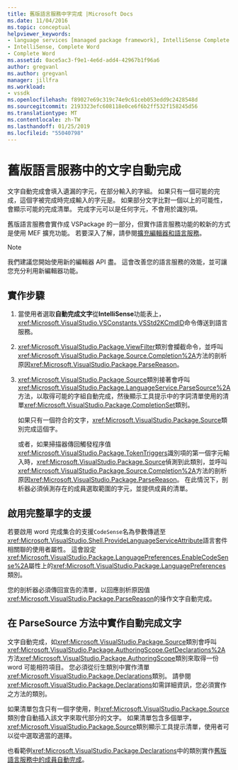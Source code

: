 ```yaml
---
title: 舊版語言服務中字完成 |Microsoft Docs
ms.date: 11/04/2016
ms.topic: conceptual
helpviewer_keywords:
- language services [managed package framework], IntelliSense Complete Word
- IntelliSense, Complete Word
- Complete Word
ms.assetid: 0ace5ac3-f9e1-4e6d-add4-42967b1f96a6
author: gregvanl
ms.author: gregvanl
manager: jillfra
ms.workload:
- vssdk
ms.openlocfilehash: f89027e69c319c74e9c61ceb053edd9c2428548d
ms.sourcegitcommit: 2193323efc608118e0ce6f6b2ff532f158245d56
ms.translationtype: MT
ms.contentlocale: zh-TW
ms.lasthandoff: 01/25/2019
ms.locfileid: "55040798"
---
```

# <a name="word-completion-in-a-legacy-language-service"></a>舊版語言服務中的文字自動完成
文字自動完成會填入遺漏的字元，在部分輸入的字組。 如果只有一個可能的完成，這個字被完成時完成輸入的字元是。 如果部分文字比對一個以上的可能性，會顯示可能的完成清單。 完成字元可以是任何字元，不會用於識別項。  
  
 舊版語言服務會實作成 VSPackage 的一部分，但實作語言服務功能的較新的方式是使用 MEF 擴充功能。 若要深入了解，請參閱[擴充編輯器和語言服務](../../extensibility/extending-the-editor-and-language-services.md)。  
  
> [!NOTE]
>  我們建議您開始使用新的編輯器 API 盡。 這會改善您的語言服務的效能，並可讓您充分利用新編輯器功能。  
  
## <a name="implementation-steps"></a>實作步驟  
  
1. 當使用者選取**自動完成文字**從**IntelliSense**功能表上，<xref:Microsoft.VisualStudio.VSConstants.VSStd2KCmdID>命令傳送到語言服務。  
  
2. <xref:Microsoft.VisualStudio.Package.ViewFilter>類別會攔截命令，並呼叫<xref:Microsoft.VisualStudio.Package.Source.Completion%2A>方法的剖析原因<xref:Microsoft.VisualStudio.Package.ParseReason>。  
  
3. <xref:Microsoft.VisualStudio.Package.Source>類別接著會呼叫<xref:Microsoft.VisualStudio.Package.LanguageService.ParseSource%2A>方法，以取得可能的字組自動完成，然後顯示工具提示中的字詞清單使用的清單<xref:Microsoft.VisualStudio.Package.CompletionSet>類別。  
  
    如果只有一個符合的文字，<xref:Microsoft.VisualStudio.Package.Source>類別完成這個字。  
  
   或者，如果掃描器傳回觸發程序值<xref:Microsoft.VisualStudio.Package.TokenTriggers>識別項的第一個字元輸入時，<xref:Microsoft.VisualStudio.Package.Source>偵測到此類別，並呼叫<xref:Microsoft.VisualStudio.Package.Source.Completion%2A>方法的剖析原因<xref:Microsoft.VisualStudio.Package.ParseReason>。 在此情況下，剖析器必須偵測存在的成員選取範圍的字元，並提供成員的清單。  
  
## <a name="enabling-support-for-the-complete-word"></a>啟用完整單字的支援  
 若要啟用 word 完成集合的支援`CodeSense`名為參數傳遞至<xref:Microsoft.VisualStudio.Shell.ProvideLanguageServiceAttribute>語言套件相關聯的使用者屬性。 這會設定<xref:Microsoft.VisualStudio.Package.LanguagePreferences.EnableCodeSense%2A>屬性上的<xref:Microsoft.VisualStudio.Package.LanguagePreferences>類別。  
  
 您的剖析器必須傳回宣告的清單，以回應剖析原因值<xref:Microsoft.VisualStudio.Package.ParseReason>的操作文字自動完成。  
  
## <a name="implementing-complete-word-in-the-parsesource-method"></a>在 ParseSource 方法中實作自動完成文字  
 文字自動完成，如<xref:Microsoft.VisualStudio.Package.Source>類別會呼叫<xref:Microsoft.VisualStudio.Package.AuthoringScope.GetDeclarations%2A>方法<xref:Microsoft.VisualStudio.Package.AuthoringScope>類別來取得一份 word 可能相符項目。 您必須從衍生類別中實作清單<xref:Microsoft.VisualStudio.Package.Declarations>類別。 請參閱<xref:Microsoft.VisualStudio.Package.Declarations>如需詳細資訊，您必須實作之方法的類別。  
  
 如果清單包含只有一個字使用，則<xref:Microsoft.VisualStudio.Package.Source>類別會自動插入該文字來取代部分的文字。 如果清單包含多個單字，<xref:Microsoft.VisualStudio.Package.Source>類別顯示工具提示清單，使用者可以從中選取適當的選擇。  
  
 也看範例<xref:Microsoft.VisualStudio.Package.Declarations>中的類別實作[舊版語言服務中的成員自動完成](../../extensibility/internals/member-completion-in-a-legacy-language-service.md)。
